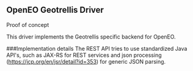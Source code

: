 ## OpenEO Geotrellis Driver
Proof of concept

This driver implements the Geotrellis specific backend for OpenEO.

###Implementation details
The REST API tries to use standardized Java API's, such as JAX-RS for REST services
and json processing (https://jcp.org/en/jsr/detail?id=353) for generic JSON parsing.
